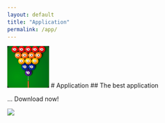 ```yaml
---
layout: default
title: "Application"
permalink: /app/
---
```


<img class="app-icon" src="/images/app-icon.png"/>
# Application
## The best application

... Download now!

<div><a class="app-link" id="googleLink" href="https://play.google.com/store/apps/details?id=com.zipoapps.sample"><img class="app-icon" src="/images/badgegoogleplay.png"/></a></div>
